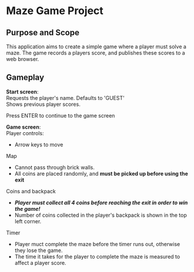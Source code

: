 # Maze Game Project

## Purpose and Scope
This application aims to create a simple game where a player must solve a maze. The game records a players score, and publishes these scores to a web browser.

## Gameplay
**Start screen**:  
Requests the player's name. Defaults to 'GUEST'  
Shows previous player scores.  

Press ENTER to continue to the game screen

**Game screen**:  
Player controls:
*   Arrow keys to move  

Map  
*   Cannot pass through brick walls.  
*   All coins are placed randomly, and **must be picked up before using the exit**

Coins and backpack  
*   ***Player must collect all 4 coins before reaching the exit in order to win the game!***  
*   Number of coins collected in the player's backpack is shown in the top left corner.

Timer  
*   Player muct complete the maze before the timer runs out, otherwise they lose the game.
*   The time it takes for the player to complete the maze is measured to affect a player score.
